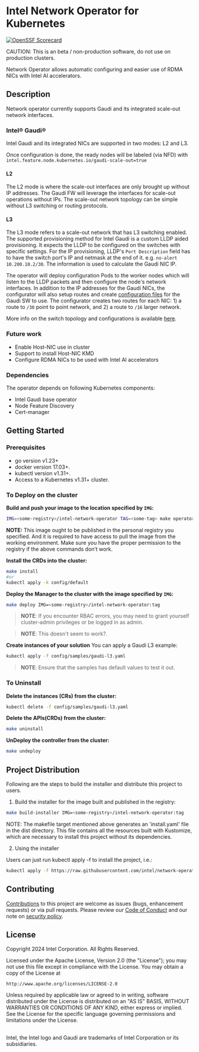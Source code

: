 # Intel Network Operator for Kubernetes

[![OpenSSF Scorecard](https://api.scorecard.dev/projects/github.com/tkatila/network-operator/badge)](https://scorecard.dev/viewer/?uri=github.com/tkatila/network-operator)

CAUTION: This is an beta / non-production software, do not use on production clusters.

Network Operator allows automatic configuring and easier use of RDMA NICs with Intel AI accelerators.

## Description

Network operator currently supports Gaudi and its integrated scale-out network interfaces.

### Intel® Gaudi®

Intel Gaudi and its integrated NICs are supported in two modes: L2 and L3.

Once configuration is done, the ready nodes will be labeled (via NFD) with `intel.feature.node.kubernetes.io/gaudi-scale-out=true`

#### L2

The L2 mode is where the scale-out interfaces are only brought up without IP addresses. The Gaudi FW will leverage the interfaces for scale-out operations without IPs. The scale-out network topology can be simple without L3 switching or routing protocols.

#### L3

The L3 mode refers to a scale-out network that has L3 switching enabled. The supported provisioning method for Intel Gaudi is a custom LLDP aided provisioning. It expects the LLDP to be configured on the switches with specific settings. For the IP provisioning, LLDP's `Port Description` field has to have the switch port's IP and netmask at the end of it. e.g. `no-alert 10.200.10.2/30`. The information is used to calculate the Gaudi NIC IP.

The operator will deploy configuration Pods to the worker nodes which will listen to the LLDP packets and then configure the node's network interfaces. In addition to the IP addresses for the Gaudi NICs, the configurator will also setup routes and create [configuration files](https://docs.habana.ai/en/v1.20.0/Management_and_Monitoring/Network_Configuration/Configure_E2E_Test_in_L3.html#generating-a-gaudinet-json-example) for the Gaudi SW to use. The configurator creates two routes for each NIC: 1) a route to `/30` point to point network, and 2) a route to `/16` larger network.

More info on the switch topology and configurations is available [here](https://docs.habana.ai/en/v1.20.0/Management_and_Monitoring/Network_Configuration/Configure_E2E_Test_in_L3.html).

### Future work

* Enable Host-NIC use in cluster
* Support to install Host-NIC KMD
* Configure RDMA NICs to be used with Intel AI accelerators

### Dependencies

The operator depends on following Kubernetes components:
* Intel Gaudi base operator
* Node Feature Discovery
* Cert-manager

## Getting Started

### Prerequisites
- go version v1.23+
- docker version 17.03+.
- kubectl version v1.31+.
- Access to a Kubernetes v1.31+ cluster.

### To Deploy on the cluster
**Build and push your image to the location specified by `IMG`:**

```sh
IMG=<some-registry>/intel-network-operator TAG=<some-tag> make operator-image operator-push
```

**NOTE:** This image ought to be published in the personal registry you specified.
And it is required to have access to pull the image from the working environment.
Make sure you have the proper permission to the registry if the above commands don’t work.

**Install the CRDs into the cluster:**

```sh
make install
#or
kubectl apply -k config/default
```

**Deploy the Manager to the cluster with the image specified by `IMG`:**

```sh
make deploy IMG=<some-registry>/intel-network-operator:tag
```

> **NOTE**: If you encounter RBAC errors, you may need to grant yourself cluster-admin
privileges or be logged in as admin.

> **NOTE**: This doesn't seem to work?.

**Create instances of your solution**
You can apply a Gaudi L3 example:

```sh
kubectl apply -f config/samples/gaudi-l3.yaml
```

>**NOTE**: Ensure that the samples has default values to test it out.

### To Uninstall
**Delete the instances (CRs) from the cluster:**

```sh
kubectl delete -f config/samples/gaudi-l3.yaml
```

**Delete the APIs(CRDs) from the cluster:**

```sh
make uninstall
```

**UnDeploy the controller from the cluster:**

```sh
make undeploy
```

## Project Distribution

Following are the steps to build the installer and distribute this project to users.

1. Build the installer for the image built and published in the registry:

```sh
make build-installer IMG=<some-registry>/intel-network-operator:tag
```

NOTE: The makefile target mentioned above generates an 'install.yaml'
file in the dist directory. This file contains all the resources built
with Kustomize, which are necessary to install this project without
its dependencies.

2. Using the installer

Users can just run kubectl apply -f <URL for YAML BUNDLE> to install the project, i.e.:

```sh
kubectl apply -f https://raw.githubusercontent.com/intel/network-operator/<tag or branch>/dist/install.yaml
```

## Contributing

[Contributions](CONTRIBUTING.md) to this project are welcome as issues (bugs, enhancement requests) or via pull requests. Please review our [Code of Conduct](CODE_OF_CONDUCT.md) and our note on [security policy](SECURITY.md).

## License

Copyright 2024 Intel Corporation. All Rights Reserved.

Licensed under the Apache License, Version 2.0 (the "License");
you may not use this file except in compliance with the License.
You may obtain a copy of the License at

    http://www.apache.org/licenses/LICENSE-2.0

Unless required by applicable law or agreed to in writing, software
distributed under the License is distributed on an "AS IS" BASIS,
WITHOUT WARRANTIES OR CONDITIONS OF ANY KIND, either express or implied.
See the License for the specific language governing permissions and
limitations under the License.

##

Intel, the Intel logo and Gaudi are trademarks of Intel Corporation or its subsidiaries.
